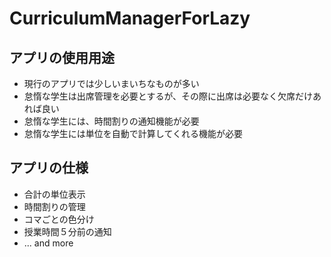 # CurriculumManagerForLazy


## アプリの使用用途　
* 現行のアプリでは少しいまいちなものが多い
* 怠惰な学生は出席管理を必要とするが、その際に出席は必要なく欠席だけあれば良い
* 怠惰な学生には、時間割りの通知機能が必要
* 怠惰な学生には単位を自動で計算してくれる機能が必要

## アプリの仕様
* 合計の単位表示
* 時間割りの管理
* コマごとの色分け
* 授業時間５分前の通知
* ... and more

